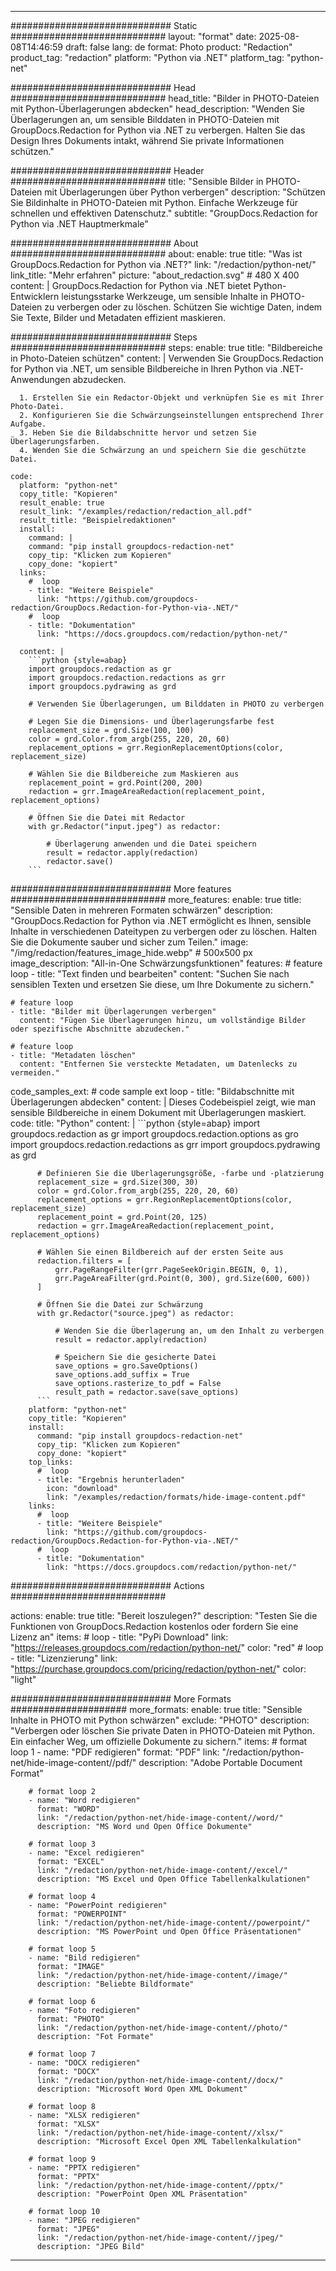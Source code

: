 
---
############################# Static ############################
layout: "format"
date:  2025-08-08T14:46:59
draft: false
lang: de
format: Photo
product: "Redaction"
product_tag: "redaction"
platform: "Python via .NET"
platform_tag: "python-net"

############################# Head ############################
head_title: "Bilder in PHOTO-Dateien mit Python-Überlagerungen abdecken"
head_description: "Wenden Sie Überlagerungen an, um sensible Bilddaten in PHOTO-Dateien mit GroupDocs.Redaction for Python via .NET zu verbergen. Halten Sie das Design Ihres Dokuments intakt, während Sie private Informationen schützen."

############################# Header ############################
title: "Sensible Bilder in PHOTO-Dateien mit Überlagerungen über Python verbergen" 
description: "Schützen Sie Bildinhalte in PHOTO-Dateien mit Python. Einfache Werkzeuge für schnellen und effektiven Datenschutz."
subtitle: "GroupDocs.Redaction for Python via .NET Hauptmerkmale" 

############################# About ############################
about:
    enable: true
    title: "Was ist GroupDocs.Redaction for Python via .NET?"
    link: "/redaction/python-net/"
    link_title: "Mehr erfahren"
    picture: "about_redaction.svg" # 480 X 400
    content: |
       GroupDocs.Redaction for Python via .NET bietet Python-Entwicklern leistungsstarke Werkzeuge, um sensible Inhalte in PHOTO-Dateien zu verbergen oder zu löschen. Schützen Sie wichtige Daten, indem Sie Texte, Bilder und Metadaten effizient maskieren.

############################# Steps ############################
steps:
    enable: true
    title: "Bildbereiche in Photo-Dateien schützen"
    content: |
      Verwenden Sie GroupDocs.Redaction for Python via .NET, um sensible Bildbereiche in Ihren Python via .NET-Anwendungen abzudecken.
      
      1. Erstellen Sie ein Redactor-Objekt und verknüpfen Sie es mit Ihrer Photo-Datei.
      2. Konfigurieren Sie die Schwärzungseinstellungen entsprechend Ihrer Aufgabe.
      3. Heben Sie die Bildabschnitte hervor und setzen Sie Überlagerungsfarben.
      4. Wenden Sie die Schwärzung an und speichern Sie die geschützte Datei.
   
    code:
      platform: "python-net"
      copy_title: "Kopieren"
      result_enable: true
      result_link: "/examples/redaction/redaction_all.pdf"
      result_title: "Beispielredaktionen"
      install:
        command: |
        command: "pip install groupdocs-redaction-net"
        copy_tip: "Klicken zum Kopieren"
        copy_done: "kopiert"
      links:
        #  loop
        - title: "Weitere Beispiele"
          link: "https://github.com/groupdocs-redaction/GroupDocs.Redaction-for-Python-via-.NET/"
        #  loop
        - title: "Dokumentation"
          link: "https://docs.groupdocs.com/redaction/python-net/"
          
      content: |
        ```python {style=abap}
        import groupdocs.redaction as gr
        import groupdocs.redaction.redactions as grr
        import groupdocs.pydrawing as grd

        # Verwenden Sie Überlagerungen, um Bilddaten in PHOTO zu verbergen

        # Legen Sie die Dimensions- und Überlagerungsfarbe fest
        replacement_size = grd.Size(100, 100)
        color = grd.Color.from_argb(255, 220, 20, 60)
        replacement_options = grr.RegionReplacementOptions(color, replacement_size)

        # Wählen Sie die Bildbereiche zum Maskieren aus
        replacement_point = grd.Point(200, 200)
        redaction = grr.ImageAreaRedaction(replacement_point, replacement_options)
                
        # Öffnen Sie die Datei mit Redactor
        with gr.Redactor("input.jpeg") as redactor:

            # Überlagerung anwenden und die Datei speichern
            result = redactor.apply(redaction)
            redactor.save()
        ```            


############################# More features ############################
more_features:
  enable: true
  title: "Sensible Daten in mehreren Formaten schwärzen"
  description: "GroupDocs.Redaction for Python via .NET ermöglicht es Ihnen, sensible Inhalte in verschiedenen Dateitypen zu verbergen oder zu löschen. Halten Sie die Dokumente sauber und sicher zum Teilen."
  image: "/img/redaction/features_image_hide.webp" # 500x500 px
  image_description: "All-in-One Schwärzungsfunktionen"
  features:
    # feature loop
    - title: "Text finden und bearbeiten"
      content: "Suchen Sie nach sensiblen Texten und ersetzen Sie diese, um Ihre Dokumente zu sichern."

    # feature loop
    - title: "Bilder mit Überlagerungen verbergen"
      content: "Fügen Sie Überlagerungen hinzu, um vollständige Bilder oder spezifische Abschnitte abzudecken."

    # feature loop
    - title: "Metadaten löschen"
      content: "Entfernen Sie versteckte Metadaten, um Datenlecks zu vermeiden."
      
  code_samples_ext:
    # code sample ext loop
    - title: "Bildabschnitte mit Überlagerungen abdecken"
      content: |
        Dieses Codebeispiel zeigt, wie man sensible Bildbereiche in einem Dokument mit Überlagerungen maskiert.
      code:
        title: "Python"
        content: |
          ```python {style=abap}
          import groupdocs.redaction as gr
          import groupdocs.redaction.options as gro
          import groupdocs.redaction.redactions as grr
          import groupdocs.pydrawing as grd

          # Definieren Sie die Überlagerungsgröße, -farbe und -platzierung
          replacement_size = grd.Size(300, 30)
          color = grd.Color.from_argb(255, 220, 20, 60)
          replacement_options = grr.RegionReplacementOptions(color, replacement_size)
          replacement_point = grd.Point(20, 125)
          redaction = grr.ImageAreaRedaction(replacement_point, replacement_options)

          # Wählen Sie einen Bildbereich auf der ersten Seite aus
          redaction.filters = [
              grr.PageRangeFilter(grr.PageSeekOrigin.BEGIN, 0, 1),
              grr.PageAreaFilter(grd.Point(0, 300), grd.Size(600, 600))
          ]

          # Öffnen Sie die Datei zur Schwärzung
          with gr.Redactor("source.jpeg") as redactor:

              # Wenden Sie die Überlagerung an, um den Inhalt zu verbergen
              result = redactor.apply(redaction)

              # Speichern Sie die gesicherte Datei
              save_options = gro.SaveOptions()
              save_options.add_suffix = True
              save_options.rasterize_to_pdf = False
              result_path = redactor.save(save_options)
          ```
        platform: "python-net"
        copy_title: "Kopieren"
        install:
          command: "pip install groupdocs-redaction-net"
          copy_tip: "Klicken zum Kopieren"
          copy_done: "kopiert"
        top_links:
          #  loop
          - title: "Ergebnis herunterladen"
            icon: "download"
            link: "/examples/redaction/formats/hide-image-content.pdf"
        links:
          #  loop
          - title: "Weitere Beispiele"
            link: "https://github.com/groupdocs-redaction/GroupDocs.Redaction-for-Python-via-.NET/"
          #  loop
          - title: "Dokumentation"
            link: "https://docs.groupdocs.com/redaction/python-net/"


############################# Actions ############################

actions:
  enable: true
  title: "Bereit loszulegen?"
  description: "Testen Sie die Funktionen von GroupDocs.Redaction kostenlos oder fordern Sie eine Lizenz an"
  items:
    #  loop
    - title: "PyPi Download"
      link: "https://releases.groupdocs.com/redaction/python-net/"
      color: "red"
        #  loop
    - title: "Lizenzierung"
      link: "https://purchase.groupdocs.com/pricing/redaction/python-net/"
      color: "light"


############################# More Formats #####################
more_formats:
    enable: true
    title: "Sensible Inhalte in PHOTO mit Python schwärzen"
    exclude: "PHOTO"
    description: "Verbergen oder löschen Sie private Daten in PHOTO-Dateien mit Python. Ein einfacher Weg, um offizielle Dokumente zu sichern."
    items: 
        # format loop 1
        - name: "PDF redigieren"
          format: "PDF"
          link: "/redaction/python-net/hide-image-content//pdf/"
          description: "Adobe Portable Document Format"

        # format loop 2
        - name: "Word redigieren"
          format: "WORD"
          link: "/redaction/python-net/hide-image-content//word/"
          description: "MS Word und Open Office Dokumente"
          
        # format loop 3
        - name: "Excel redigieren"
          format: "EXCEL"
          link: "/redaction/python-net/hide-image-content//excel/"
          description: "MS Excel und Open Office Tabellenkalkulationen"

        # format loop 4
        - name: "PowerPoint redigieren"
          format: "POWERPOINT"
          link: "/redaction/python-net/hide-image-content//powerpoint/"
          description: "MS PowerPoint und Open Office Präsentationen"

        # format loop 5
        - name: "Bild redigieren"
          format: "IMAGE"
          link: "/redaction/python-net/hide-image-content//image/"
          description: "Beliebte Bildformate"

        # format loop 6
        - name: "Foto redigieren"
          format: "PHOTO"
          link: "/redaction/python-net/hide-image-content//photo/"
          description: "Fot Formate"

        # format loop 7
        - name: "DOCX redigieren"
          format: "DOCX"
          link: "/redaction/python-net/hide-image-content//docx/"
          description: "Microsoft Word Open XML Dokument"
          
        # format loop 8
        - name: "XLSX redigieren"
          format: "XLSX"
          link: "/redaction/python-net/hide-image-content//xlsx/"
          description: "Microsoft Excel Open XML Tabellenkalkulation"
          
        # format loop 9
        - name: "PPTX redigieren"
          format: "PPTX"
          link: "/redaction/python-net/hide-image-content//pptx/"
          description: "PowerPoint Open XML Präsentation"

        # format loop 10
        - name: "JPEG redigieren"
          format: "JPEG"
          link: "/redaction/python-net/hide-image-content//jpeg/"
          description: "JPEG Bild"


---